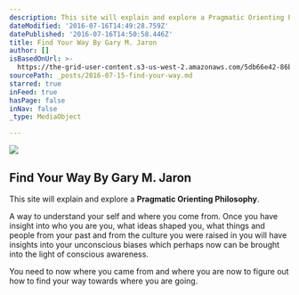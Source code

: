 ```yaml
---
description: This site will explain and explore a Pragmatic Orienting Philosophy.
dateModified: '2016-07-16T14:49:28.759Z'
datePublished: '2016-07-16T14:50:58.446Z'
title: Find Your Way By Gary M. Jaron
author: []
isBasedOnUrl: >-
  https://the-grid-user-content.s3-us-west-2.amazonaws.com/5db66e42-86b0-4ddf-86a6-f21dbaf92d47.jpg
sourcePath: _posts/2016-07-15-find-your-way.md
starred: true
inFeed: true
hasPage: false
inNav: false
_type: MediaObject

---
```

![](https://the-grid-user-content.s3-us-west-2.amazonaws.com/5db66e42-86b0-4ddf-86a6-f21dbaf92d47.jpg)

## **Find Your Way By Gary M. Jaron**

This site will explain and explore a **Pragmatic Orienting Philosophy**.

A way to understand your self and where you come from. Once you have insight into who you are you, what ideas shaped you, what things and people from your past and from the culture you were raised in you will have insights into your unconscious biases which perhaps now can be brought into the light of conscious awareness.

You need to now where you came from and where you are now to figure out how to find your way towards where you are going.